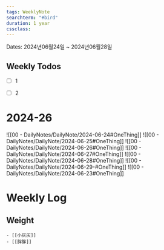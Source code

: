 ```yaml
---
tags: WeeklyNote
searchterm: "#bird"
duration: 1 year
cssclass: 
---
```


Dates: 2024년06월24일 ~ 2024년06월28일

## Weekly Todos
- [ ] 1
- [ ] 2


# 2024-26
![[00 - DailyNotes/DailyNote/2024-06-24#OneThing]] 
![[00 - DailyNotes/DailyNote/2024-06-25#OneThing]]
![[00 - DailyNotes/DailyNote/2024-06-26#OneThing]] 
![[00 - DailyNotes/DailyNote/2024-06-27#OneThing]] 
![[00 - DailyNotes/DailyNote/2024-06-28#OneThing]] 
![[00 - DailyNotes/DailyNote/2024-06-29-#OneThing]] 
![[00 - DailyNotes/DailyNote/2024-06-23#OneThing]] 

# Weekly Log
## Weight
```ad-kanban
- [[小灰灰]]
- [[胖胖]]
```
